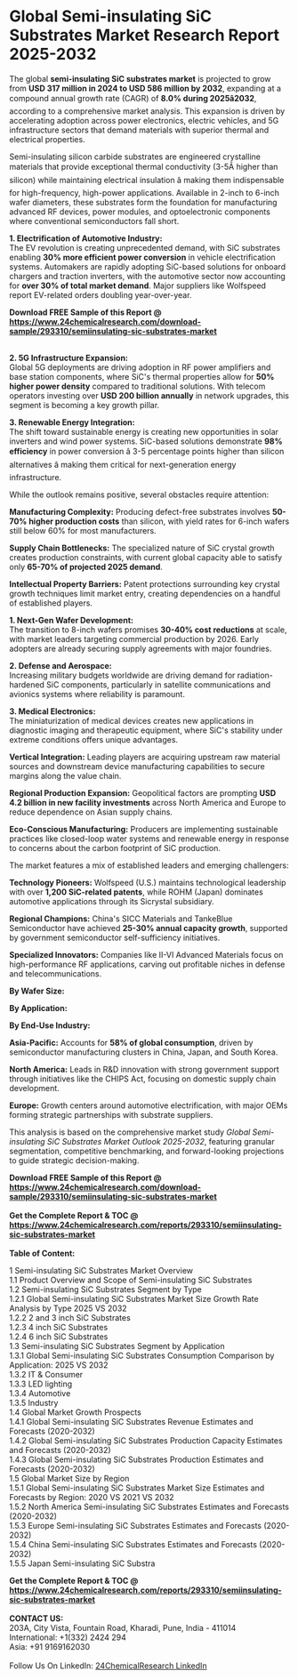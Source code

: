 <h1>Global Semi-insulating SiC Substrates Market Research Report 2025-2032</h1><p>The global <strong>semi-insulating SiC substrates market</strong> is projected to grow from <strong>USD 317 million in 2024 to USD 586 million by 2032</strong>, expanding at a compound annual growth rate (CAGR) of <strong>8.0% during 2025â2032</strong>, according to a comprehensive market analysis. This expansion is driven by accelerating adoption across power electronics, electric vehicles, and 5G infrastructure sectors that demand materials with superior thermal and electrical properties.</p><p>Semi-insulating silicon carbide substrates are engineered crystalline materials that provide exceptional thermal conductivity (3-5Ã higher than silicon) while maintaining electrical insulation â making them indispensable for high-frequency, high-power applications. Available in 2-inch to 6-inch wafer diameters, these substrates form the foundation for manufacturing advanced RF devices, power modules, and optoelectronic components where conventional semiconductors fall short.</p><p><strong>1. Electrification of Automotive Industry:</strong><br>
The EV revolution is creating unprecedented demand, with SiC substrates enabling <strong>30% more efficient power conversion</strong> in vehicle electrification systems. Automakers are rapidly adopting SiC-based solutions for onboard chargers and traction inverters, with the automotive sector now accounting for <strong>over 30% of total market demand</strong>. Major suppliers like Wolfspeed report EV-related orders doubling year-over-year.</p><div><b>Download FREE Sample of this Report @ 
            <a href="https://www.24chemicalresearch.com/download-sample/293310/semiinsulating-sic-substrates-market">
            https://www.24chemicalresearch.com/download-sample/293310/semiinsulating-sic-substrates-market</a></b></div><br><p><strong>2. 5G Infrastructure Expansion:</strong><br>
Global 5G deployments are driving adoption in RF power amplifiers and base station components, where SiC's thermal properties allow for <strong>50% higher power density</strong> compared to traditional solutions. With telecom operators investing over <strong>USD 200 billion annually</strong> in network upgrades, this segment is becoming a key growth pillar.</p><p><strong>3. Renewable Energy Integration:</strong><br>
The shift toward sustainable energy is creating new opportunities in solar inverters and wind power systems. SiC-based solutions demonstrate <strong>98% efficiency</strong> in power conversion â 3-5 percentage points higher than silicon alternatives â making them critical for next-generation energy infrastructure.</p><p>While the outlook remains positive, several obstacles require attention:</p><p><strong>Manufacturing Complexity:</strong> Producing defect-free substrates involves <strong>50-70% higher production costs</strong> than silicon, with yield rates for 6-inch wafers still below 60% for most manufacturers.</p><p><strong>Supply Chain Bottlenecks:</strong> The specialized nature of SiC crystal growth creates production constraints, with current global capacity able to satisfy only <strong>65-70% of projected 2025 demand</strong>.</p><p><strong>Intellectual Property Barriers:</strong> Patent protections surrounding key crystal growth techniques limit market entry, creating dependencies on a handful of established players.</p><p><strong>1. Next-Gen Wafer Development:</strong><br>
The transition to 8-inch wafers promises <strong>30-40% cost reductions</strong> at scale, with market leaders targeting commercial production by 2026. Early adopters are already securing supply agreements with major foundries.</p><p><strong>2. Defense and Aerospace:</strong><br>
Increasing military budgets worldwide are driving demand for radiation-hardened SiC components, particularly in satellite communications and avionics systems where reliability is paramount.</p><p><strong>3. Medical Electronics:</strong><br>
The miniaturization of medical devices creates new applications in diagnostic imaging and therapeutic equipment, where SiC's stability under extreme conditions offers unique advantages.</p><p><strong>Vertical Integration:</strong> Leading players are acquiring upstream raw material sources and downstream device manufacturing capabilities to secure margins along the value chain.</p><p><strong>Regional Production Expansion:</strong> Geopolitical factors are prompting <strong>USD 4.2 billion in new facility investments</strong> across North America and Europe to reduce dependence on Asian supply chains.</p><p><strong>Eco-Conscious Manufacturing:</strong> Producers are implementing sustainable practices like closed-loop water systems and renewable energy in response to concerns about the carbon footprint of SiC production.</p><p>The market features a mix of established leaders and emerging challengers:</p><p><strong>Technology Pioneers:</strong> Wolfspeed (U.S.) maintains technological leadership with over <strong>1,200 SiC-related patents</strong>, while ROHM (Japan) dominates automotive applications through its Sicrystal subsidiary.</p><p><strong>Regional Champions:</strong> China's SICC Materials and TankeBlue Semiconductor have achieved <strong>25-30% annual capacity growth</strong>, supported by government semiconductor self-sufficiency initiatives.</p><p><strong>Specialized Innovators:</strong> Companies like II-VI Advanced Materials focus on high-performance RF applications, carving out profitable niches in defense and telecommunications.</p><p><strong>By Wafer Size:</strong></p><p><strong>By Application:</strong></p><p><strong>By End-Use Industry:</strong></p><p><strong>Asia-Pacific:</strong> Accounts for <strong>58% of global consumption</strong>, driven by semiconductor manufacturing clusters in China, Japan, and South Korea.</p><p><strong>North America:</strong> Leads in R&amp;D innovation with strong government support through initiatives like the CHIPS Act, focusing on domestic supply chain development.</p><p><strong>Europe:</strong> Growth centers around automotive electrification, with major OEMs forming strategic partnerships with substrate suppliers.</p><p>This analysis is based on the comprehensive market study <em>Global Semi-insulating SiC Substrates Market Outlook 2025-2032</em>, featuring granular segmentation, competitive benchmarking, and forward-looking projections to guide strategic decision-making.</p><div><b>Download FREE Sample of this Report @ 
            <a href="https://www.24chemicalresearch.com/download-sample/293310/semiinsulating-sic-substrates-market">
            https://www.24chemicalresearch.com/download-sample/293310/semiinsulating-sic-substrates-market</a></b></div><br><div><b>Get the Complete Report & TOC @ 
            <a href="https://www.24chemicalresearch.com/reports/293310/semiinsulating-sic-substrates-market">
            https://www.24chemicalresearch.com/reports/293310/semiinsulating-sic-substrates-market</a></b></div><br>
            <b>Table of Content:</b><p>1 Semi-insulating SiC Substrates Market Overview<br />
    1.1 Product Overview and Scope of Semi-insulating SiC Substrates<br />
    1.2 Semi-insulating SiC Substrates Segment by Type<br />
        1.2.1 Global Semi-insulating SiC Substrates Market Size Growth Rate Analysis by Type 2025 VS 2032<br />
        1.2.2 2 and 3 inch SiC Substrates<br />
        1.2.3 4 inch SiC Substrates<br />
        1.2.4 6 inch SiC Substrates<br />
    1.3 Semi-insulating SiC Substrates Segment by Application<br />
        1.3.1 Global Semi-insulating SiC Substrates Consumption Comparison by Application: 2025 VS 2032<br />
        1.3.2 IT & Consumer<br />
        1.3.3 LED lighting<br />
        1.3.4 Automotive<br />
        1.3.5 Industry<br />
    1.4 Global Market Growth Prospects<br />
        1.4.1 Global Semi-insulating SiC Substrates Revenue Estimates and Forecasts (2020-2032)<br />
        1.4.2 Global Semi-insulating SiC Substrates Production Capacity Estimates and Forecasts (2020-2032)<br />
        1.4.3 Global Semi-insulating SiC Substrates Production Estimates and Forecasts (2020-2032)<br />
    1.5 Global Market Size by Region<br />
        1.5.1 Global Semi-insulating SiC Substrates Market Size Estimates and Forecasts by Region: 2020 VS 2021 VS 2032<br />
        1.5.2 North America Semi-insulating SiC Substrates Estimates and Forecasts (2020-2032)<br />
        1.5.3 Europe Semi-insulating SiC Substrates Estimates and Forecasts (2020-2032)<br />
        1.5.4 China Semi-insulating SiC Substrates Estimates and Forecasts (2020-2032)<br />
        1.5.5 Japan Semi-insulating SiC Substra</p><div><b>Get the Complete Report & TOC @ 
            <a href="https://www.24chemicalresearch.com/reports/293310/semiinsulating-sic-substrates-market">
            https://www.24chemicalresearch.com/reports/293310/semiinsulating-sic-substrates-market</a></b></div><br><b>CONTACT US:</b><br>
            203A, City Vista, Fountain Road, Kharadi, Pune, India - 411014<br>
            International: +1(332) 2424 294<br>
            Asia: +91 9169162030 <br><br>
            Follow Us On LinkedIn: <a href="https://www.linkedin.com/company/24chemicalresearch/">24ChemicalResearch LinkedIn</a>